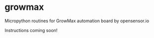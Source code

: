 # growmax
Micropython routines for GrowMax automation board by opensensor.io

Instructions coming soon!
